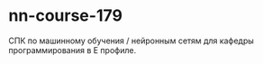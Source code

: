 # nn-course-179
СПК по машинному обучения / нейронным сетям для кафедры программирования в Е профиле.
